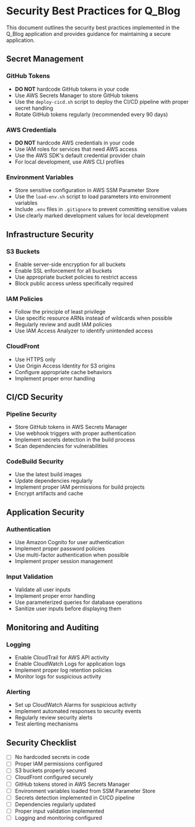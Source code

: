 # Security Best Practices for Q_Blog

This document outlines the security best practices implemented in the Q_Blog application and provides guidance for maintaining a secure application.

## Secret Management

### GitHub Tokens

- **DO NOT** hardcode GitHub tokens in your code
- Use AWS Secrets Manager to store GitHub tokens
- Use the `deploy-cicd.sh` script to deploy the CI/CD pipeline with proper secret handling
- Rotate GitHub tokens regularly (recommended every 90 days)

### AWS Credentials

- **DO NOT** hardcode AWS credentials in your code
- Use IAM roles for services that need AWS access
- Use the AWS SDK's default credential provider chain
- For local development, use AWS CLI profiles

### Environment Variables

- Store sensitive configuration in AWS SSM Parameter Store
- Use the `load-env.sh` script to load parameters into environment variables
- Include `.env` files in `.gitignore` to prevent committing sensitive values
- Use clearly marked development values for local development

## Infrastructure Security

### S3 Buckets

- Enable server-side encryption for all buckets
- Enable SSL enforcement for all buckets
- Use appropriate bucket policies to restrict access
- Block public access unless specifically required

### IAM Policies

- Follow the principle of least privilege
- Use specific resource ARNs instead of wildcards when possible
- Regularly review and audit IAM policies
- Use IAM Access Analyzer to identify unintended access

### CloudFront

- Use HTTPS only
- Use Origin Access Identity for S3 origins
- Configure appropriate cache behaviors
- Implement proper error handling

## CI/CD Security

### Pipeline Security

- Store GitHub tokens in AWS Secrets Manager
- Use webhook triggers with proper authentication
- Implement secrets detection in the build process
- Scan dependencies for vulnerabilities

### CodeBuild Security

- Use the latest build images
- Update dependencies regularly
- Implement proper IAM permissions for build projects
- Encrypt artifacts and cache

## Application Security

### Authentication

- Use Amazon Cognito for user authentication
- Implement proper password policies
- Use multi-factor authentication when possible
- Implement proper session management

### Input Validation

- Validate all user inputs
- Implement proper error handling
- Use parameterized queries for database operations
- Sanitize user inputs before displaying them

## Monitoring and Auditing

### Logging

- Enable CloudTrail for AWS API activity
- Enable CloudWatch Logs for application logs
- Implement proper log retention policies
- Monitor logs for suspicious activity

### Alerting

- Set up CloudWatch Alarms for suspicious activity
- Implement automated responses to security events
- Regularly review security alerts
- Test alerting mechanisms

## Security Checklist

- [ ] No hardcoded secrets in code
- [ ] Proper IAM permissions configured
- [ ] S3 buckets properly secured
- [ ] CloudFront configured securely
- [ ] GitHub tokens stored in AWS Secrets Manager
- [ ] Environment variables loaded from SSM Parameter Store
- [ ] Secrets detection implemented in CI/CD pipeline
- [ ] Dependencies regularly updated
- [ ] Proper input validation implemented
- [ ] Logging and monitoring configured

